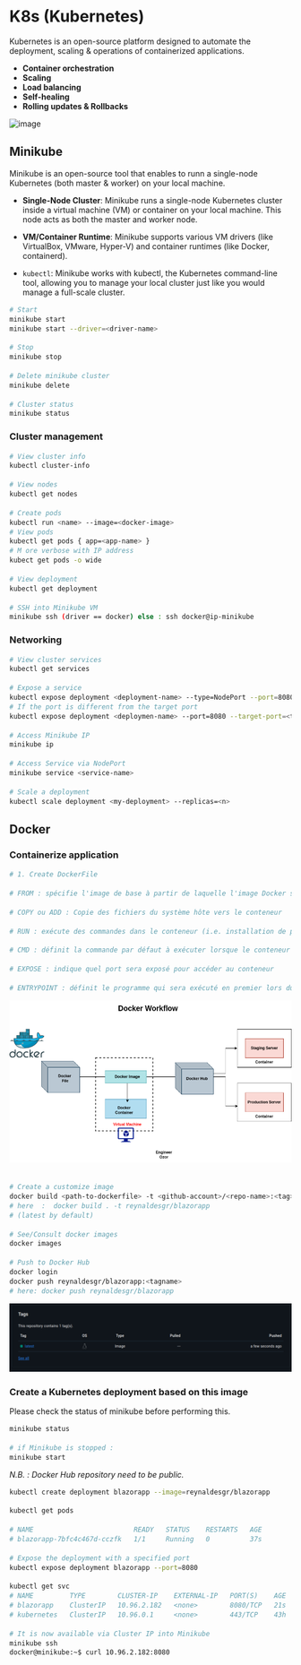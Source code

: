 # K8s (Kubernetes)
Kubernetes is an open-source platform designed to automate the deployment, scaling & operations of containerized applications.
- **Container orchestration**
- **Scaling**
- **Load balancing**
- **Self-healing**
- **Rolling updates & Rollbacks**
  
![image](https://github.com/user-attachments/assets/538b4dad-bd23-4c9b-b377-3a825bc99095)

## Minikube
Minikube is an open-source tool that enables to runn a single-node Kubernetes (both master & worker) on your local machine.

- **Single-Node Cluster**: Minikube runs a single-node Kubernetes cluster inside a virtual machine (VM) or container on your local machine. This node acts as both the master and worker node.
  
- **VM/Container Runtime**: Minikube supports various VM drivers (like VirtualBox, VMware, Hyper-V) and container runtimes (like Docker, containerd).
  
- `kubectl`: Minikube works with kubectl, the Kubernetes command-line tool, allowing you to manage your local cluster just like you would manage a full-scale cluster.

```sh
# Start
minikube start
minikube start --driver=<driver-name>

# Stop
minikube stop

# Delete minikube cluster
minikube delete

# Cluster status
minikube status
```
### Cluster management 

```sh
# View cluster info
kubectl cluster-info

# View nodes
kubectl get nodes

# Create pods
kubectl run <name> --image=<docker-image>
# View pods
kubectl get pods { app=<app-name> }
# M ore verbose with IP address
kubect get pods -o wide 

# View deployment
kubectl get deployment

# SSH into Minikube VM
minikube ssh (driver == docker) else : ssh docker@ip-minikube
```

### Networking
```sh
# View cluster services
kubectl get services

# Expose a service
kubectl expose deployment <deployment-name> --type=NodePort --port=8080
# If the port is different from the target port
kubectl expose deployment <deploymen-name> --port=8080 --target-port=<target-port>

# Access Minikube IP
minikube ip

# Access Service via NodePort
minikube service <service-name>

# Scale a deployment
kubectl scale deployment <my-deployment> --replicas=<n>
```
## Docker

### Containerize application
```sh 
# 1. Create DockerFile

# FROM : spécifie l'image de base à partir de laquelle l'image Docker sera construite

# COPY ou ADD : Copie des fichiers du système hôte vers le conteneur

# RUN : exécute des commandes dans le conteneur (i.e. installation de paquets)

# CMD : définit la commande par défaut à exécuter lorsque le conteneur démarre

# EXPOSE : indique quel port sera exposé pour accéder au conteneur

# ENTRYPOINT : définit le programme qui sera exécuté en premier lors du démarrage du conteneur
```
![docker-workflow.png](docker-workflow.png)

```sh 

# Create a customize image
docker build <path-to-dockerfile> -t <github-account>/<repo-name>:<tag>
# here  :  docker build . -t reynaldesgr/blazorapp
# (latest by default)

# See/Consult docker images
docker images 

# Push to Docker Hub
docker login
docker push reynaldesgr/blazorapp:<tagname>
# here: docker push reynaldesgr/blazorapp

```
![docker-repo.png](docker-repo.png)

### Create a Kubernetes deployment based on this image
Please check the status of minikube before performing this.
```sh 
minikube status

# if Minikube is stopped : 
minikube start 
```

*N.B. : Docker Hub repository need to be public.*

```sh 
kubectl create deployment blazorapp --image=reynaldesgr/blazorapp

kubectl get pods 

# NAME                         READY   STATUS    RESTARTS   AGE
# blazorapp-7bfc4c467d-cczfk   1/1     Running   0          37s

# Expose the deployment with a specified port
kubectl expose deployment blazorapp --port=8080

kubectl get svc
# NAME         TYPE        CLUSTER-IP    EXTERNAL-IP   PORT(S)    AGE
# blazorapp    ClusterIP   10.96.2.182   <none>        8080/TCP   21s
# kubernetes   ClusterIP   10.96.0.1     <none>        443/TCP    43h

# It is now available via Cluster IP into Minikube
minikube ssh
docker@minikube:~$ curl 10.96.2.182:8080
```
